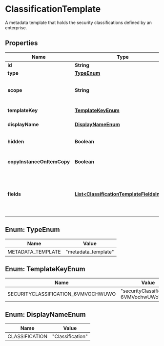 

# ClassificationTemplate

A metadata template that holds the security classifications defined by an enterprise.

## Properties

| Name | Type | Description | Notes |
|------------ | ------------- | ------------- | -------------|
|**id** | **String** | The ID of the classification template. |  |
|**type** | [**TypeEnum**](#TypeEnum) | &#x60;metadata_template&#x60; |  |
|**scope** | **String** | The scope of the classification template. This is in the format &#x60;enterprise_{id}&#x60; where the &#x60;id&#x60; is the enterprise ID. |  |
|**templateKey** | [**TemplateKeyEnum**](#TemplateKeyEnum) | &#x60;securityClassification-6VMVochwUWo&#x60; |  |
|**displayName** | [**DisplayNameEnum**](#DisplayNameEnum) | The name of this template as shown in web and mobile interfaces. |  |
|**hidden** | **Boolean** | Determines if the template is always available in web and mobile interfaces. |  [optional] |
|**copyInstanceOnItemCopy** | **Boolean** | Determines if  classifications are copied along when the file or folder is copied. |  [optional] |
|**fields** | [**List&lt;ClassificationTemplateFieldsInner&gt;**](ClassificationTemplateFieldsInner.md) | A list of fields for this classification template. This includes only one field, the &#x60;Box__Security__Classification__Key&#x60;, which defines the different classifications available in this enterprise. |  |



## Enum: TypeEnum

| Name | Value |
|---- | -----|
| METADATA_TEMPLATE | &quot;metadata_template&quot; |



## Enum: TemplateKeyEnum

| Name | Value |
|---- | -----|
| SECURITYCLASSIFICATION_6VMVOCHWUWO | &quot;securityClassification-6VMVochwUWo&quot; |



## Enum: DisplayNameEnum

| Name | Value |
|---- | -----|
| CLASSIFICATION | &quot;Classification&quot; |




